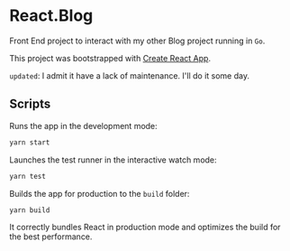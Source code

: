 # React.Blog

Front End project to interact with my other Blog project running in `Go`.

This project was bootstrapped with [Create React App](https://github.com/facebook/create-react-app).

`updated`: I admit it have a lack of maintenance. I'll do it some day.

## Scripts

Runs the app in the development mode:

```cmd
yarn start
```

Launches the test runner in the interactive watch mode:

```cmd
yarn test
```

Builds the app for production to the `build` folder:

```cmd
yarn build
```

It correctly bundles React in production mode and optimizes the build for the best performance.
